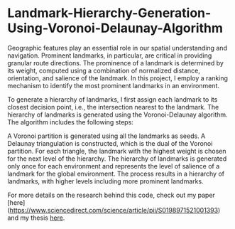 # Landmark-Hierarchy-Generation-Using-Voronoi-Delaunay-Algorithm
Geographic features play an essential role in our spatial understanding and navigation. Prominent landmarks, in particular, are critical in providing granular route directions. The prominence of a landmark is determined by its weight, computed using a combination of normalized distance, orientation, and salience of the landmark. In this project, I employ a ranking mechanism to identify the most prominent landmarks in an environment.

To generate a hierarchy of landmarks, I first assign each landmark to its closest decision point, i.e., the intersection nearest to the landmark. The hierarchy of landmarks is generated using the Voronoi-Delaunay algorithm. The algorithm includes the following steps:

A Voronoi partition is generated using all the landmarks as seeds.
A Delaunay triangulation is constructed, which is the dual of the Voronoi partition.
For each triangle, the landmark with the highest weight is chosen for the next level of the hierarchy.
The hierarchy of landmarks is generated only once for each environment and represents the level of salience of a landmark for the global environment. The process results in a hierarchy of landmarks, with higher levels including more prominent landmarks.

For more details on the research behind this code, check out my paper [here] (https://www.sciencedirect.com/science/article/pii/S0198971521001393) and my thesis [here](https://lnkd.in/diu_Y9sp).
